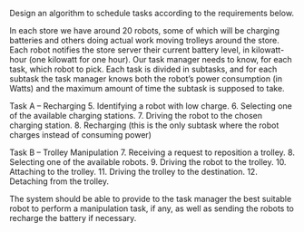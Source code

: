 Design an algorithm to schedule tasks according to the requirements below.

In each store we have around 20 robots, some of which will be charging batteries and others doing actual work moving trolleys around the store.
Each robot notifies the store server their current battery level, in kilowatt-hour (one kilowatt for one hour).
Our task manager needs to know, for each task, which robot to pick.
Each task is divided in subtasks, and for each subtask the task manager knows both the robot’s power consumption (in Watts) and the maximum amount of time the subtask is supposed to take.

Task A – Recharging
  5. Identifying a robot with low charge.
  6. Selecting one of the available charging stations.
  7. Driving the robot to the chosen charging station.
  8. Recharging (this is the only subtask where the robot charges instead of consuming power)

Task B – Trolley Manipulation
  7. Receiving a request to reposition a trolley.
  8. Selecting one of the available robots.
  9. Driving the robot to the trolley.
  10. Attaching to the trolley.
  11. Driving the trolley to the destination.
  12. Detaching from the trolley.

The system should be able to provide to the task manager the best suitable robot to perform a manipulation task, if any, as well as sending the robots to recharge the battery if necessary.
